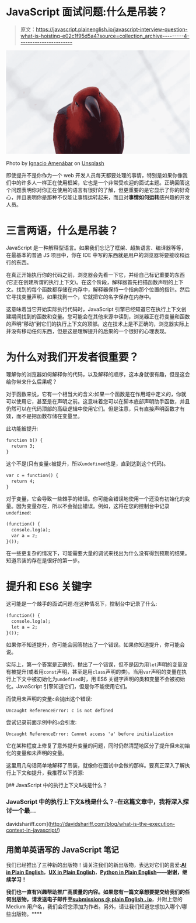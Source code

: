 # JavaScript 面试问题:什么是吊装？

> 原文：<https://javascript.plainenglish.io/javascript-interview-question-what-is-hoisting-e02c1f95d5a4?source=collection_archive---------4----------------------->

![](img/37c8b7ff050492a0107da030935b292c.png)

Photo by [Ignacio Amenábar](https://unsplash.com/@pataun?utm_source=unsplash&utm_medium=referral&utm_content=creditCopyText) on [Unsplash](https://unsplash.com/s/photos/question?utm_source=unsplash&utm_medium=referral&utm_content=creditCopyText)

即使提升不是你作为一个 web 开发人员每天都要处理的事情，特别是如果你像我们中的许多人一样正在使用框架，它也是一个非常受欢迎的面试主题。正确回答这个问题表明你对你正在使用的语言有很好的了解，但更重要的是它显示了你的好奇心，并且表明你是那种不仅能让事情运转起来，而且对**事情如何运转**感兴趣的开发人员。

# 三言两语，什么是吊装？

JavaScript 是一种解释型语言。如果我们忘记了框架、超集语言、编译器等等，在最基本的普通 JS 项目中，你在 IDE 中写的东西就是用户的浏览器将要接收和运行的东西。

在真正开始执行你的代码之前，浏览器会先看一下它，并给自己标记重要的东西(它正在创建所谓的执行上下文)。在这个阶段，解释器首先扫描函数声明的上下文。找到的每个函数都存储在内存中，解释器保持一个指向那个位置的指针。然后它寻找变量声明，如果找到一个，它就把它的名字保存在内存中。

这意味着当它开始实际执行代码时，JavaScript 引擎已经知道它在执行上下文创建期间找到的函数和变量。您可能会在其他来源中读到，浏览器正在将变量和函数的声明“移动”到它们的执行上下文的顶部。这在技术上是不正确的，浏览器实际上并没有移动任何东西，但是这是理解提升的后果的一个很好的心理表现。

# 为什么对我们开发者很重要？

理解你的浏览器如何解释你的代码，以及解释的顺序，这本身就很有趣，但是这会给你带来什么后果呢？

对于函数来说，它有一个相当大的含义:如果一个函数是在作用域中定义的，你就可以使用它，甚至是在声明之前。这意味着您可以在脚本底部声明助手函数，并且仍然可以在代码顶部的高级逻辑中使用它们。但是注意，只有直接声明函数才有效，而不是把函数存储在变量里。

此功能被提升:

```
function b() {
  return 3;
}
```

这个不是(只有变量`c`被提升，所以`undefined`也是，直到达到这个代码)。

```
var c = function() {
  return 4;
}
```

对于变量，它会导致一些棘手的错误。你可能会错误地使用一个还没有初始化的变量。因为变量存在，所以不会抛出错误。例如，这将在您的控制台中记录`undefined`:

```
(function() {
  console.log(a);
  var a = 2;
}());
```

在一些更复杂的情况下，可能需要大量的调试来找出为什么没有得到预期的结果。知道吊装的存在是很好的第一步。

# 提升和 ES6 关键字

这可能是一个棘手的面试问题:在这种情况下，控制台中记录了什么:

```
(function() {
  console.log(a);
  let a = 2;
}());
```

如果你不知道提升，你可能会回答抛出了一个错误。如果你知道提升，你可能会说。

实际上，第一个答案是正确的，抛出了一个错误，但不是因为用`let`声明的变量没有被提升(或者用`const`声明，甚至是用`class`声明的类)。当用`var`声明的变量在执行上下文中被初始化为`undefined`时，用 ES6 关键字声明的类和变量不会被初始化。JavaScript 引擎知道它们，但是你不能使用它们。

而使用未声明的变量`c`会抛出这个错误:

```
Uncaught ReferenceError: c is not defined
```

尝试记录前面示例中的`a`会引发:

```
Uncaught ReferenceError: Cannot access 'a' before initialization
```

它在某种程度上修复了意外提升变量的问题，同时仍然清楚地区分了提升但未初始化的变量和未声明的变量。

这里用几句话简单地解释了吊装，就像你在面试中会做的那样。要真正深入了解执行上下文和提升，我推荐以下资源:

[](http://davidshariff.com/blog/what-is-the-execution-context-in-javascript/) [## JavaScript 中的执行上下文&栈是什么？

### JavaScript 中的执行上下文&栈是什么？-在这篇文章中，我将深入探讨一个最…

davidshariff.com](http://davidshariff.com/blog/what-is-the-execution-context-in-javascript/) 

## **用简单英语写的 JavaScript 笔记**

我们已经推出了三种新的出版物！请关注我们的新出版物，表达对它们的喜爱:[**AI in Plain English**](https://medium.com/ai-in-plain-english)，[**UX in Plain English**](https://medium.com/ux-in-plain-english)，[**Python in Plain English**](https://medium.com/python-in-plain-english)**——谢谢，继续学习！**

**我们也一直有兴趣帮助推广高质量的内容。如果您有一篇文章想要提交给我们的任何出版物，请发送电子邮件至[**submissions @ plain English . io**](mailto:submissions@plainenglish.io)**，并附上您的 Medium 用户名，我们会将您添加为作者。另外，请让我们知道您想加入哪个/哪些出版物。****